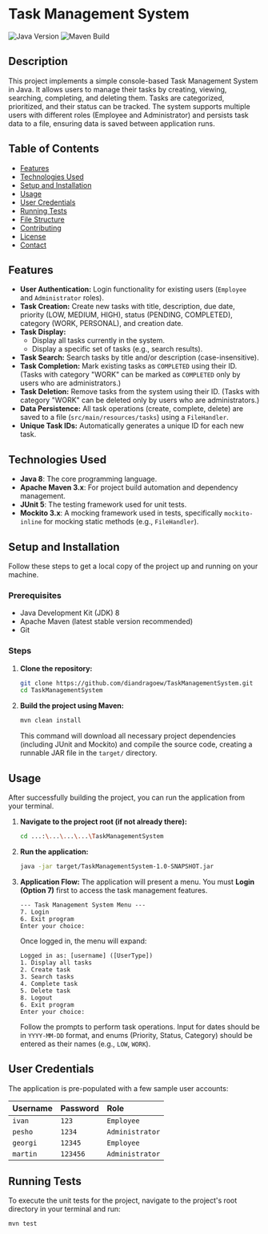 # Task Management System

![Java Version](https://img.shields.io/badge/java-1.8-orange)
![Maven Build](https://img.shields.io/badge/build-Maven-brightgreen)

## Description

This project implements a simple console-based Task Management System in Java. It allows users to manage their tasks by creating, viewing, searching, completing, and deleting them. Tasks are categorized, prioritized, and their status can be tracked. The system supports multiple users with different roles (Employee and Administrator) and persists task data to a file, ensuring data is saved between application runs.

## Table of Contents

-   [Features](#features)
-   [Technologies Used](#technologies-used)
-   [Setup and Installation](#setup-and-installation)
-   [Usage](#usage)
-   [User Credentials](#user-credentials)
-   [Running Tests](#running-tests)
-   [File Structure](#file-structure)
-   [Contributing](#contributing)
-   [License](#license)
-   [Contact](#contact)

## Features

-   **User Authentication:** Login functionality for existing users (`Employee` and `Administrator` roles).
-   **Task Creation:** Create new tasks with title, description, due date, priority (LOW, MEDIUM, HIGH), status (PENDING, COMPLETED), category (WORK, PERSONAL), and creation date.
-   **Task Display:**
    -   Display all tasks currently in the system.
    -   Display a specific set of tasks (e.g., search results).
-   **Task Search:** Search tasks by title and/or description (case-insensitive).
-   **Task Completion:** Mark existing tasks as `COMPLETED` using their ID. (Tasks with category "WORK" can be marked as `COMPLETED` only by users who are administrators.)
-   **Task Deletion:** Remove tasks from the system using their ID. (Tasks with category "WORK" can be deleted only by users who are administrators.)
-   **Data Persistence:** All task operations (create, complete, delete) are saved to a file (`src/main/resources/tasks`) using a `FileHandler`.
-   **Unique Task IDs:** Automatically generates a unique ID for each new task.

## Technologies Used

-   **Java 8**: The core programming language.
-   **Apache Maven 3.x**: For project build automation and dependency management.
-   **JUnit 5**: The testing framework used for unit tests.
-   **Mockito 3.x**: A mocking framework used in tests, specifically `mockito-inline` for mocking static methods (e.g., `FileHandler`).

## Setup and Installation

Follow these steps to get a local copy of the project up and running on your machine.

### Prerequisites

-   Java Development Kit (JDK) 8
-   Apache Maven (latest stable version recommended)
-   Git

### Steps

1.  **Clone the repository:**
    ```bash
    git clone https://github.com/diandragoew/TaskManagementSystem.git
    cd TaskManagementSystem
    ```

2.  **Build the project using Maven:**
    ```bash
    mvn clean install
    ```
    This command will download all necessary project dependencies (including JUnit and Mockito) and compile the source code, creating a runnable JAR file in the `target/` directory.

## Usage

After successfully building the project, you can run the application from your terminal.

1.  **Navigate to the project root (if not already there):**
    ```bash
    cd ...:\...\...\...\TaskManagementSystem
    ```
2.  **Run the application:**
    ```bash
    java -jar target/TaskManagementSystem-1.0-SNAPSHOT.jar
    ```
3.  **Application Flow:**
    The application will present a menu. You must **Login (Option 7)** first to access the task management features.

    ```
    --- Task Management System Menu ---
    7. Login
    6. Exit program
    Enter your choice:
    ```

    Once logged in, the menu will expand:

    ```
    Logged in as: [username] ([UserType])
    1. Display all tasks
    2. Create task
    3. Search tasks
    4. Complete task
    5. Delete task
    8. Logout
    6. Exit program
    Enter your choice:
    ```

    Follow the prompts to perform task operations. Input for dates should be in `YYYY-MM-DD` format, and enums (Priority, Status, Category) should be entered as their names (e.g., `LOW`, `WORK`).

## User Credentials

The application is pre-populated with a few sample user accounts:

| Username | Password | Role          |
| :------- | :------- | :------------ |
| `ivan`   | `123`    | `Employee`    |
| `pesho`  | `1234`   | `Administrator` |
| `georgi` | `12345`  | `Employee`    |
| `martin` | `123456` | `Administrator` |

## Running Tests

To execute the unit tests for the project, navigate to the project's root directory in your terminal and run:

```bash
mvn test